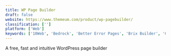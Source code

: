 ```yaml
---
title: WP Page Builder
draft: false 
website: https://www.themeum.com/product/wp-pagebuilder/
classification: ['']
platform: ['Web']
keywords: ['10Web', 'Bedrock', 'Better Error Pages', 'Brix Builder', 'Colibri WP', 'FourZeroFour', 'IM Creator', 'Layers', 'Massive Dynamic', 'Pivot', 'SiteOrigin Page Builder', 'Trendy 404s']
---
```

A free, fast and intuitive WordPress page builder
